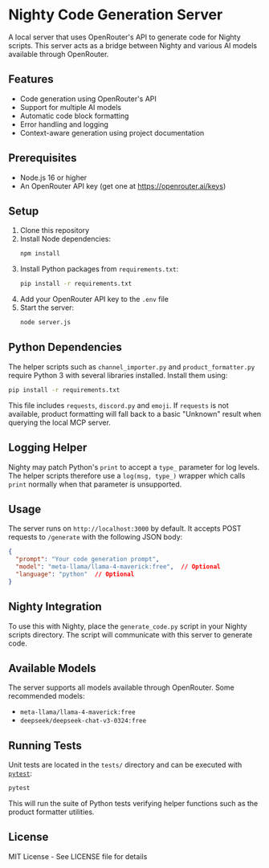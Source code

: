 # Nighty Code Generation Server

A local server that uses OpenRouter's API to generate code for Nighty scripts. This server acts as a bridge between Nighty and various AI models available through OpenRouter.

## Features

- Code generation using OpenRouter's API
- Support for multiple AI models
- Automatic code block formatting
- Error handling and logging
- Context-aware generation using project documentation

## Prerequisites

- Node.js 16 or higher
- An OpenRouter API key (get one at https://openrouter.ai/keys)

## Setup

1. Clone this repository
2. Install Node dependencies:
   ```bash
   npm install
   ```
3. Install Python packages from `requirements.txt`:
   ```bash
   pip install -r requirements.txt
   ```
4. Add your OpenRouter API key to the `.env` file
5. Start the server:
   ```bash
   node server.js
   ```

## Python Dependencies

The helper scripts such as `channel_importer.py` and `product_formatter.py`
require Python 3 with several libraries installed. Install them using:

```bash
pip install -r requirements.txt
```

This file includes `requests`, `discord.py` and `emoji`. If `requests` is not
available, product formatting will fall back to a basic "Unknown" result when
querying the local MCP server.

## Logging Helper

Nighty may patch Python's ``print`` to accept a ``type_`` parameter for
log levels. The helper scripts therefore use a ``log(msg, type_)`` wrapper
which calls ``print`` normally when that parameter is unsupported.

## Usage

The server runs on `http://localhost:3000` by default. It accepts POST requests to `/generate` with the following JSON body:

```json
{
  "prompt": "Your code generation prompt",
  "model": "meta-llama/llama-4-maverick:free",  // Optional
  "language": "python"  // Optional
}
```

## Nighty Integration

To use this with Nighty, place the `generate_code.py` script in your Nighty scripts directory. The script will communicate with this server to generate code.

## Available Models

The server supports all models available through OpenRouter. Some recommended models:
- `meta-llama/llama-4-maverick:free`
- `deepseek/deepseek-chat-v3-0324:free`

## Running Tests

Unit tests are located in the `tests/` directory and can be executed with
[`pytest`](https://docs.pytest.org/en/stable/):

```bash
pytest
```

This will run the suite of Python tests verifying helper functions such as the
product formatter utilities.

## License

MIT License - See LICENSE file for details 
